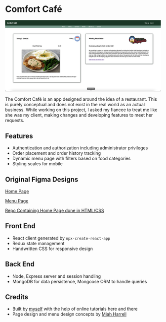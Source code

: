 # Comfort Café

![Demo Screenshot](demo_ss.png)

The Comfort Café is an app designed around the idea of a restaurant. This is purely conceptual and does not exist in the real world as an actual business. While working on this project, I asked my fiancee to treat me like she was my client, making changes and developing features to meet her requests.

## Features

- Authentication and authorization including administrator privileges
- Order placement and order history tracking
- Dynamic menu page with filters based on food categories
- Styling scales for mobile

## Original Figma Designs

[Home Page](https://www.figma.com/file/rNPn0P1IX3ILIya7gbZy9Z/Comfort-Caf%C3%A9?node-id=0%3A1)

[Menu Page](https://www.figma.com/file/rNPn0P1IX3ILIya7gbZy9Z/Comfort-Caf%C3%A9?node-id=8%3A85)

[Repo Containing Home Page done in HTML/CSS](https://github.com/ctdupuis/html-css-1.git)

## Front End

- React client generated by `npx-create-react-app`
- Redux state management
- Handwritten CSS for responsive design

## Back End
- Node, Express server and session handling
- MongoDB for data persistence, Mongoose ORM to handle queries

## Credits
- Built by [myself](https://www.linkedin.com/in/cody-dupuis/) with the help of online tutorials here and there
- Page design and menu design concepts by [Miah Harrell](https://www.linkedin.com/in/miah-harrell/)
